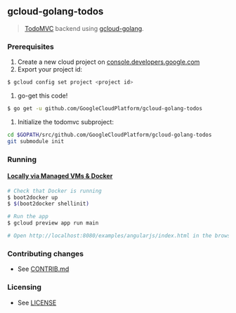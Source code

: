 ## gcloud-golang-todos

> [TodoMVC](http://todomvc.com) backend using [gcloud-golang](//github.com/GoogleCloudPlatform/gcloud-golang).

### Prerequisites

1. Create a new cloud project on [console.developers.google.com](https://console.developers.google.com)
1. Export your project id:

```sh
$ gcloud config set project <project id>
```

1. go-get this code!

```sh
$ go get -u github.com/GoogleCloudPlatform/gcloud-golang-todos
```

1. Initialize the todomvc subproject:

```sh
cd $GOPATH/src/github.com/GoogleCloudPlatform/gcloud-golang-todos
git submodule init
```


### Running

#### [Locally via Managed VMs & Docker](https://developers.google.com/appengine/docs/managed-vms/)

```sh
# Check that Docker is running
$ boot2docker up
$ $(boot2docker shellinit)

# Run the app
$ gcloud preview app run main

# Open http://localhost:8080/examples/angularjs/index.html in the browser!
```

### Contributing changes

* See [CONTRIB.md](CONTRIB.md)


### Licensing

* See [LICENSE](LICENSE)
